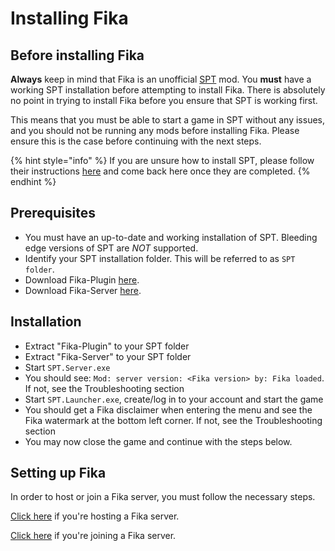 # Installing Fika

## Before installing Fika

**Always** keep in mind that Fika is an unofficial [SPT](https://sp-tarkov.com/#download) mod. You **must** have a working SPT installation before attempting to install Fika. There is absolutely no point in trying to install Fika before you ensure that SPT is working first.

This means that you must be able to start a game in SPT without any issues, and you should not be running any mods before installing Fika. Please ensure this is the case before continuing with the next steps.

{% hint style="info" %}
If you are unsure how to install SPT, please follow their instructions [here](https://hub.sp-tarkov.com/files/file/672-spt-installer/) and come back here once they are completed.
{% endhint %}

## Prerequisites

* You must have an up-to-date and working installation of SPT. Bleeding edge versions of SPT are _NOT_ supported.
* Identify your SPT installation folder. This will be referred to as `SPT folder`.
* Download Fika-Plugin [here](https://github.com/project-fika/Fika-Plugin/releases/latest).
* Download Fika-Server [here](https://github.com/project-fika/Fika-Server/releases/latest).

## Installation

* Extract "Fika-Plugin" to your SPT folder
* Extract "Fika-Server" to your SPT folder
* Start `SPT.Server.exe`
* You should see: `Mod: server version: <Fika version> by: Fika loaded`. If not, see the Troubleshooting section
* Start `SPT.Launcher.exe`, create/log in to your account and start the game
* You should get a Fika disclaimer when entering the menu and see the Fika watermark at the bottom left corner. If not, see the Troubleshooting section
* You may now close the game and continue with the steps below.

## Setting up Fika

In order to host or join a Fika server, you must follow the necessary steps.

[Click here](https://github.com/project-fika/Fika-Documentation/wiki/03.-Hosting-a-Fika-server) if you're hosting a Fika server.

[Click here](https://github.com/project-fika/Fika-Documentation/wiki/04.-Joining-a-Fika-server) if you're joining a Fika server.
